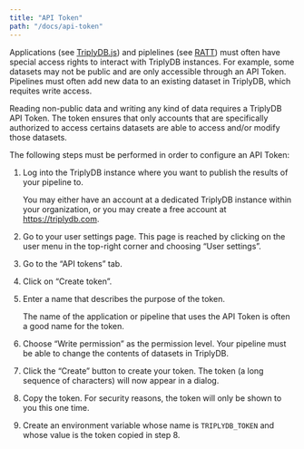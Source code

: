 ```yaml
---
title: "API Token"
path: "/docs/api-token"
---
```


Applications (see [TriplyDB.js](../triplydb-js)) and piplelines (see [RATT](../ratt)) must often have special access rights to interact with TriplyDB instances.  For example, some datasets may not be public and are only accessible through an API Token.  Pipelines must often add new data to an existing dataset in TriplyDB, which requites write access.

Reading non-public data and writing any kind of data requires a TriplyDB API Token.  The token ensures that only accounts that are specifically authorized to access certains datasets are able to access and/or modify those datasets.

The following steps must be performed in order to configure an API Token:

1. Log into the TriplyDB instance where you want to publish the results of your pipeline to.

   You may either have an account at a dedicated TriplyDB instance within your organization, or you may create a free account at <https://triplydb.com>.

2. Go to your user settings page.  This page is reached by clicking on the user menu in the top-right corner and choosing “User settings”.

3. Go to the “API tokens” tab.

4. Click on “Create token”.

5. Enter a name that describes the purpose of the token.

   The name of the application or pipeline that uses the API Token is often a good name for the token.

6. Choose “Write permission” as the permission level.  Your pipeline must be able to change the contents of datasets in TriplyDB.

7. Click the “Create” button to create your token.  The token (a long sequence of characters) will now appear in a dialog.

8. Copy the token.  For security reasons, the token will only be shown to you this one time.

9. Create an environment variable whose name is `TRIPLYDB_TOKEN` and whose value is the token  copied in step 8.
